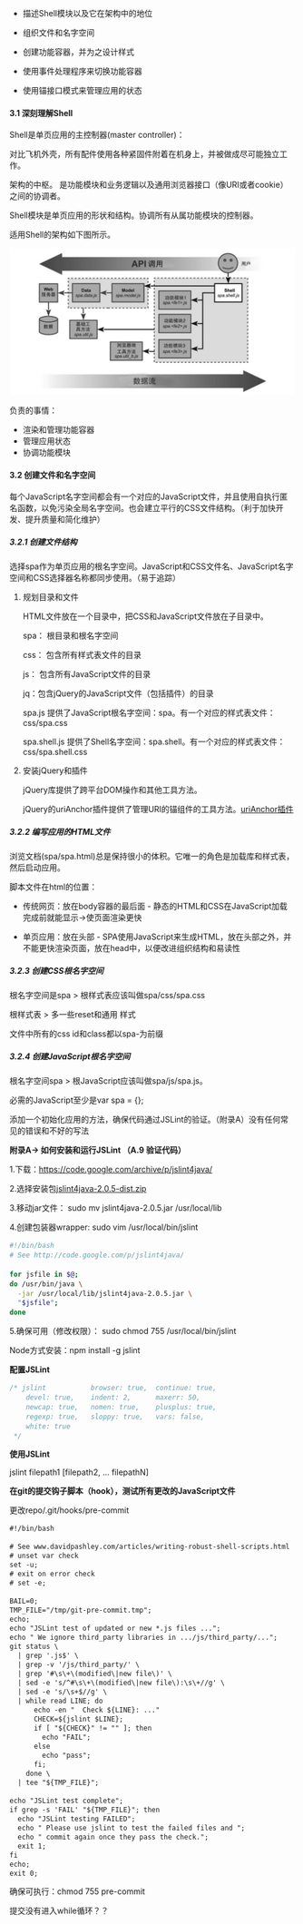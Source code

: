 * 描述Shell模块以及它在架构中的地位 

* 组织文件和名字空间 

* 创建功能容器，并为之设计样式 

* 使用事件处理程序来切换功能容器 

* 使用锚接口模式来管理应用的状态 

#### 3.1 深刻理解Shell 

Shell是单页应用的主控制器(master controller)： 

对比飞机外壳，所有配件使用各种紧固件附着在机身上，并被做成尽可能独立工作。 

架构的中枢。 是功能模块和业务逻辑以及通用浏览器接口（像URI或者cookie）之间的协调者。

Shell模块是单页应用的形状和结构。协调所有从属功能模块的控制器。

适用Shell的架构如下图所示。

![image](../images/3-1.jpeg)

负责的事情：

* 渲染和管理功能容器
* 管理应用状态
* 协调功能模块

#### 3.2 创建文件和名字空间

每个JavaScript名字空间都会有一个对应的JavaScript文件，并且使用自执行匿名函数，以免污染全局名字空间。也会建立平行的CSS文件结构。（利于加快开发、提升质量和简化维护）

##### 3.2.1 创建文件结构

选择spa作为单页应用的根名字空间。JavaScript和CSS文件名、JavaScript名字空间和CSS选择器名称都同步使用。（易于追踪）

1. 规划目录和文件

   HTML文件放在一个目录中，把CSS和JavaScript文件放在子目录中。

   spa： 根目录和根名字空间

   css： 包含所有样式表文件的目录

   js： 包含所有JavaScript文件的目录

   jq：包含jQuery的JavaScript文件（包括插件）的目录

   spa.js 提供了JavaScript根名字空间：spa。有一个对应的样式表文件：css/spa.css

   spa.shell.js 提供了Shell名字空间：spa.shell。有一个对应的样式表文件：css/spa.shell.css

2. 安装jQuery和插件

   jQuery库提供了跨平台DOM操作和其他工具方法。

   jQuery的uriAnchor插件提供了管理URI的锚组件的工具方法。[uriAnchor插件](<https://github.com/mmikowski/urianchor/blob/master/jquery.uriAnchor.js>)

##### 3.2.2 编写应用的HTML文件

浏览文档(spa/spa.html)总是保持很小的体积。它唯一的角色是加载库和样式表，然后启动应用。

脚本文件在html的位置：

* 传统网页：放在body容器的最后面 - 静态的HTML和CSS在JavaScript加载完成前就能显示->使页面渲染更快

* 单页应用：放在头部 - SPA使用JavaScript来生成HTML，放在头部之外，并不能更快渲染页面，放在head中，以便改进组织结构和易读性

##### 3.2.3 创建CSS根名字空间

根名字空间是spa > 根样式表应该叫做spa/css/spa.css

根样式表 > 多一些reset和通用 样式

文件中所有的css id和class都以spa-为前缀

##### 3.2.4 创建JavaScript根名字空间

根名字空间spa > 根JavaScript应该叫做spa/js/spa.js。

必需的JavaScript至少是var spa = {};

添加一个初始化应用的方法，确保代码通过JSLint的验证。（附录A）没有任何常见的错误和不好的写法

**附录A-> 如何安装和运行JSLint （A.9 验证代码）**

1.下载：https://code.google.com/archive/p/jslint4java/

2.选择安装包[jslint4java-2.0.5-dist.zip](https://storage.googleapis.com/google-code-archive-downloads/v2/code.google.com/jslint4java/jslint4java-2.0.5-dist.zip)

3.移动jar文件： sudo mv jslint4java-2.0.5.jar /usr/local/lib

4.创建包装器wrapper: sudo vim /usr/local/bin/jslint

```bash
#!/bin/bash
# See http://code.google.com/p/jslint4java/

for jsfile in $@;
do /usr/bin/java \
  -jar /usr/local/lib/jslint4java-2.0.5.jar \
  "$jsfile";
done
```

5.确保可用（修改权限）： sudo chmod 755 /usr/local/bin/jslint

Node方式安装：npm install -g jslint

**配置JSLint**

```javascript
/* jslint 			browser: true,	continue: true,
 	devel: true,	indent: 2,		maxerr: 50,
 	newcap: true,	nomen: true,	plusplus: true,
 	regexp: true,	sloppy: true,	vars: false,
 	white: true
 */
```

**使用JSLint**

jslint filepath1 [filepath2, ... filepathN]

**在git的提交钩子脚本（hook），测试所有更改的JavaScript文件**

更改repo/.git/hooks/pre-commit

```shell
#!/bin/bash
  
# See www.davidpashley.com/articles/writing-robust-shell-scripts.html
# unset var check
set -u;
# exit on error check
# set -e;

BAIL=0;
TMP_FILE="/tmp/git-pre-commit.tmp";
echo;
echo "JSLint test of updated or new *.js files ...";
echo " We ignore third_party libraries in .../js/third_party/...";
git status \
  | grep '.js$' \
  | grep -v '/js/third_party/' \
  | grep '#\s\+\(modified\|new file\)' \
  | sed -e 's/^#\s\+\(modified\|new file\):\s\+//g' \
  | sed -e 's/\s+$//g' \
  | while read LINE; do
      echo -en "  Check ${LINE}: ..."
      CHECK=${jslint $LINE};
      if [ "${CHECK}" != "" ]; then
        echo "FAIL";
      else 
        echo "pass";
      fi;
    done \
  | tee "${TMP_FILE}";
  
echo "JSLint test complete";
if grep -s 'FAIL' "${TMP_FILE}"; then
  echo "JSLint testing FAILED";
  echo " Please use jslint to test the failed files and ";
  echo " commit again once they pass the check.";
  exit 1;
fi
echo;
exit 0;
```

确保可执行：chmod 755 pre-commit

提交没有进入while循环？？

